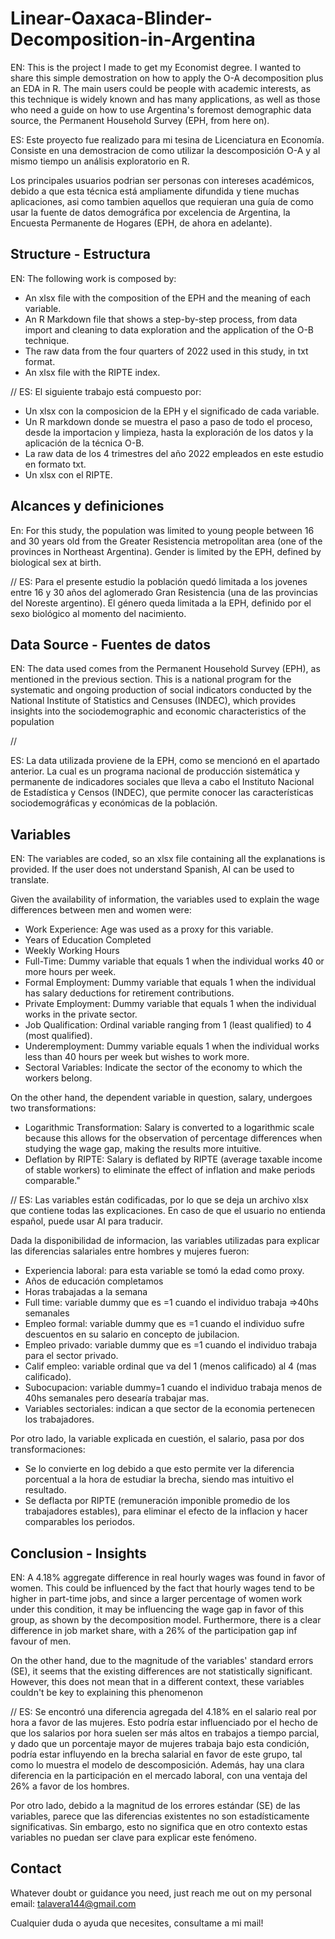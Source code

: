 # Linear-Oaxaca-Blinder-Decomposition-in-Argentina
EN: This is the project I made to get my Economist degree. I wanted to share this simple demostration on how to apply the O-A decomposition plus an EDA in R. 
The main users could be people with academic interests, as this technique is widely known and has many applications, as well as those who need a guide on how to use Argentina's foremost demographic data source, the Permanent Household Survey (EPH, from here on).


ES: Este proyecto fue realizado para mi tesina de Licenciatura en Economía. Consiste en una demostracion de como utilizar la descomposición O-A y al mismo tiempo un análisis exploratorio en R.

Los principales usuarios podrian ser personas con intereses académicos, debido a que esta técnica está ampliamente difundida y tiene muchas aplicaciones, asi como tambien aquellos que requieran una guía de como usar la fuente de datos demográfica por excelencia de Argentina, la Encuesta Permanente de Hogares (EPH, de ahora en adelante). 


## Structure - Estructura
EN:
The following work is composed by:

* An xlsx file with the composition of the EPH and the meaning of each variable.
* An R Markdown file that shows a step-by-step process, from data import and cleaning to data exploration and the application of the O-B technique.
* The raw data from the four quarters of 2022 used in this study, in txt format.
* An xlsx file with the RIPTE index.

//
ES:
El siguiente trabajo está compuesto por:
* Un xlsx con la composicion de la EPH y el significado de cada variable.
* Un R markdown donde se muestra el paso a paso de todo el proceso, desde la importacion y limpieza, hasta la exploración de los datos y la aplicación de la técnica O-B.
* La raw data de los 4 trimestres del año 2022 empleados en este estudio en formato txt.
* Un xlsx con el RIPTE.


## Alcances y definiciones
En:
For this study, the population was limited to young people between 16 and 30 years old from the Greater Resistencia metropolitan area (one of the provinces in Northeast Argentina).
Gender is limited by the EPH, defined by biological sex at birth.

//
ES:
Para el presente estudio la población quedó limitada a los jovenes entre 16 y 30 años del aglomerado Gran Resistencia (una de las provincias del Noreste argentino).
El género queda limitada a la EPH, definido por el sexo biológico al momento del nacimiento.


## Data Source - Fuentes de datos
EN: The data used comes from the Permanent Household Survey (EPH), as mentioned in the previous section. This is a national program for the systematic and ongoing production of social indicators conducted by the National Institute of Statistics and Censuses (INDEC), which provides insights into the sociodemographic and economic characteristics of the population

//

ES: La data utilizada proviene de la EPH, como se mencionó en el apartado anterior. La cual es un programa nacional de producción sistemática y permanente de indicadores sociales que lleva a cabo el Instituto Nacional de Estadística y Censos (INDEC), que permite conocer las características sociodemográficas y económicas de la población.

## Variables 
EN:
The variables are coded, so an xlsx file containing all the explanations is provided. If the user does not understand Spanish, AI can be used to translate.

Given the availability of information, the variables used to explain the wage differences between men and women were:

* Work Experience: Age was used as a proxy for this variable.
* Years of Education Completed
* Weekly Working Hours
* Full-Time: Dummy variable that equals 1 when the individual works 40 or more hours per week.
* Formal Employment: Dummy variable that equals 1 when the individual has salary deductions for retirement contributions.
* Private Employment: Dummy variable that equals 1 when the individual works in the private sector.
* Job Qualification: Ordinal variable ranging from 1 (least qualified) to 4 (most qualified).
* Underemployment: Dummy variable equals 1 when the individual works less than 40 hours per week but wishes to work more.
* Sectoral Variables: Indicate the sector of the economy to which the workers belong.

On the other hand, the dependent variable in question, salary, undergoes two transformations:
* Logarithmic Transformation: Salary is converted to a logarithmic scale because this allows for the observation of percentage differences when studying the wage gap, making the results more intuitive.
* Deflation by RIPTE: Salary is deflated by RIPTE (average taxable income of stable workers) to eliminate the effect of inflation and make periods comparable."

//
ES:
Las variables están codificadas, por lo que se deja un archivo xlsx que contiene todas las explicaciones. En caso de que el usuario no entienda español, puede usar AI para traducir.

Dada la disponibilidad de informacion, las variables utilizadas para explicar las diferencias salariales entre hombres y mujeres fueron: 
* Experiencia laboral: para esta variable se tomó la edad como proxy.
* Años de educación completamos
* Horas trabajadas a la semana
* Full time: variable dummy que es =1 cuando el individuo trabaja =>40hs semanales
* Empleo formal: variable dummy que es =1 cuando el individuo sufre descuentos en su salario en concepto de jubilacion.
* Empleo privado: variable dummy que es =1 cuando el individuo trabaja para el sector privado.
* Calif empleo: variable ordinal que va del 1 (menos calificado) al 4 (mas calificado).
* Subocupacion: variable dummy=1 cuando el individuo trabaja menos de 40hs semanales pero desearía trabajar mas.
* Variables sectoriales: indican a que sector de la economia pertenecen los trabajadores. 

Por otro lado, la variable explicada en cuestión, el salario, pasa por dos transformaciones:
* Se lo convierte en log debido a que esto permite ver la diferencia porcentual a la hora de estudiar la brecha, siendo mas intuitivo el resultado.
* Se deflacta por RIPTE (remuneración imponible promedio de los  trabajadores estables), para eliminar el efecto de la inflacion y hacer comparables los periodos.

## Conclusion - Insights
EN:
A 4.18% aggregate difference in real hourly wages was found in favor of women. This could be influenced by the fact that hourly wages tend to be higher in part-time jobs, and since a larger percentage of women work under this condition, it may be influencing the wage gap in favor of this group, as shown by the decomposition model. Furthermore, there is a clear difference in job market share, with a 26% of the participation gap inf favour of men.

On the other hand, due to the magnitude of the variables' standard errors (SE), it seems that the existing differences are not statistically significant. However, this does not mean that in a different context, these variables couldn't be key to explaining this phenomenon

//
ES:
Se encontró una diferencia agregada del 4.18% en el salario real por hora a favor de las mujeres. Esto podría estar influenciado por el hecho de que los salarios por hora suelen ser más altos en trabajos a tiempo parcial, y dado que un porcentaje mayor de mujeres trabaja bajo esta condición, podría estar influyendo en la brecha salarial en favor de este grupo, tal como lo muestra el modelo de descomposición. Además, hay una clara diferencia en la participación en el mercado laboral, con una ventaja del 26% a favor de los hombres.

Por otro lado, debido a la magnitud de los errores estándar (SE) de las variables, parece que las diferencias existentes no son estadísticamente significativas. Sin embargo, esto no significa que en otro contexto estas variables no puedan ser clave para explicar este fenómeno.

## Contact

Whatever doubt or guidance you need, just reach me out on my personal email: talavera144@gmail.com

Cualquier duda o ayuda que necesites, consultame a mi mail!

